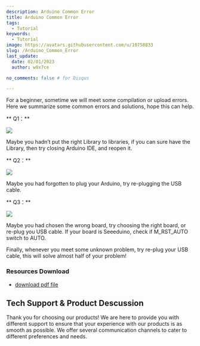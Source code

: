 ```yaml
---
description: Arduino Common Error
title: Arduino Common Error
tags:
  - Tutorial
keywords:
  - Tutorial
image: https://avatars.githubusercontent.com/u/10758833
slug: /Arduino_Common_Error
last_update:
  date: 02/01/2023
  author: w0x7ce

no_comments: false # for Disqus

---
```


For a beginner, sometime we will meet some compilation or upload errors. Here we summarize some common errors and solutions, hope this can help.

** Q1：**

![](https://files.seeedstudio.com/wiki/Arduino_Common_Error/img/常见错误11.png)

Maybe you hadn’t put the right Library to libraries, if you can sure have the Library, then try closing Arduino IDE, and reopen it.

** Q2：**

![](https://files.seeedstudio.com/wiki/Arduino_Common_Error/img/常见错误12.png)

Maybe you had forgotten to plug your Arduino, try re-plugging the USB cable.

** Q3：**

![](https://files.seeedstudio.com/wiki/Arduino_Common_Error/img/常见错误13.png)

Maybe you had chosen the wrong board, try choosing the right board, or re-plug you USB cable. If your board is Seeeduino, check if M_RST_AUTO switch to AUTO.

Finally, whenever you meet some unknown problem, try re-plug your USB cable, this will solve almost half of your problem!

###   Resources Download

- [download pdf file](https://files.seeedstudio.com/wiki/Arduino_Common_Error/res/Arduino_common_error.pdf)

## Tech Support & Product Descussion
Thank you for choosing our products! We are here to provide you with different support to ensure that your experience with our products is as smooth as possible. We offer several communication channels to cater to different preferences and needs.

<div class="button_tech_support_container">
<a href="https://forum.seeedstudio.com/" class="button_forum"></a> 
<a href="https://www.seeedstudio.com/contacts" class="button_email"></a>
</div>

<div class="button_tech_support_container">
<a href="https://discord.gg/eWkprNDMU7" class="button_discord"></a> 
<a href="https://github.com/Seeed-Studio/wiki-documents/discussions/69" class="button_discussion"></a>
</div>
